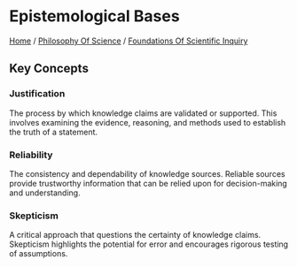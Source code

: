 # Epistemological Bases

[Home](../../../../README.md) / [Philosophy Of Science](../../../../philosophy_of_science/README.md) / [Foundations Of Scientific Inquiry](../../../philosophy_of_science/foundations_of_scientific_inquiry/README.md)

## Key Concepts

### Justification

The process by which knowledge claims are validated or supported. This involves examining the evidence, reasoning, and methods used to establish the truth of a statement.

### Reliability

The consistency and dependability of knowledge sources. Reliable sources provide trustworthy information that can be relied upon for decision-making and understanding.

### Skepticism

A critical approach that questions the certainty of knowledge claims. Skepticism highlights the potential for error and encourages rigorous testing of assumptions.

